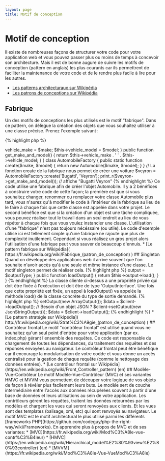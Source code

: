 ```yaml
---
layout: page
title: Motif de conception
---
```


# Motif de conception

Il existe de nombreuses façons de structurer votre code pour votre application web et vous pouvez passer plus ou moins 
de temps à concevoir son architecture. Mais il est de bonne augure de suivre les motifs de conception (pattern en 
anglais) les plus courants car ils permettrent de faciliter la maintenance de votre code 
et de le rendre plus facile à lire pour les autres.

* [Les patterns architecturaux sur Wikipédia](https://fr.wikipedia.org/wiki/Patron_d%27architecture)
* [Les patrons de conceptions sur Wikipédia](https://fr.wikipedia.org/wiki/Patron_de_conception)

## Fabrique

Un des motifs de conceptions les plus utilisés est le motif "fabrique". Dans ce pattern, on délègue la création des 
objets que vous souhaitez utiliser à une classe précise. Prenez l'exemple suivant :

{% highlight php %}
<?php
class Automobile
{
    private $vehicle_make;
    private $vehicle_model;

    public function __construct($make, $model)
    {
        $this->vehicle_make = $make;
        $this->vehicle_model = $model;
    }

    public function get_make_and_model()
    {
        return $this->vehicle_make . ' ' . $this->vehicle_model;
    }
}

class AutomobileFactory
{
    public static function create($make, $model)
    {
        return new Automobile($make, $model);
    }
}

// La fonction create de la fabrique nous permet de créer une voiture
$veyron = AutomobileFactory::create('Bugatti', 'Veyron');

print_r($veyron->get_make_and_model()); // affiche "Bugatti Veyron"
{% endhighlight %}

Ce code utilise une fabrique afin de créer l'objet Automobile. Il y a 2 bénéfices à construire votre code de cette 
façon; la première est que si vous souhaitez changer, renommer ou remplacer votre classe Automobile plus tard, vous 
n'aurez qu'à modifier le code à l'intérieur de la fabrique au lieu de le faire à chaque fois que cette classe est 
appelée dans votre projet. Le second bénéfice est que si la création d'un objet est une tâche compliquée, vous pouvez 
réaliser tout le travail dans un seul endroit au lieu de vous répéter à chaque fois que vous voulez instancier une 
classe.

L'utilisation d'une "fabrique" n'est pas toujours nécéssaire (ou utile). Le code d'exemple utilisé ici est tellement 
simple qu'une fabrique ne rajoute que plus de complexité inutilement. Cependant si vous réalisez un gros projet alors 
l'utilisation d'une fabrique peut vous sauver de beaucoup d'ennuis.

* [Le pattern fabrique sur Wikipédia]( https://fr.wikipedia.org/wiki/Fabrique_(patron_de_conception) )

## Singleton

Quand on développe des applications web il arrive souvent que l'on souhaite n'avoir accès qu'à une seule et même 
instance d'une classe. Le motif singleton permet de réaliser cela.

{% highlight php %}
<?php
class Singleton
{
    /**
     * Retourne l'instance *Singleton* de cette classe.
     *
     * @staticvar Singleton $instance L'instance *Singleton* de la classe.
     *
     * @return Singleton L'instance *Singleton*.
     */
    public static function getInstance()
    {
        static $instance = null;
        if (null === $instance) {
            $instance = new static();
        }

        return $instance;
    }

    /**
     * Constructeur non publique afin d'éviter la création d'une nouvelle instance du *Singleton* via l'opérateur `new`
     */
    protected function __construct()
    {
    }

    /**
     * La méthode clone est privée afin d'empêcher le clonage de l'instance *Singleton*.
     *
     * @return void
     */
    private function __clone()
    {
    }

    /**
     * La méthode de désérialisation est privée afin d'empêcher le clonage de l'instance *Singleton*.
     *
     * @return void
     */
    private function __wakeup()
    {
    }
}

class SingletonChild extends Singleton
{
}

$obj = Singleton::getInstance();
var_dump($obj === Singleton::getInstance());             // bool(true)

$anotherObj = SingletonChild::getInstance();
var_dump($anotherObj === Singleton::getInstance());      // bool(false)

var_dump($anotherObj === SingletonChild::getInstance()); // bool(true)
{% endhighlight %}

Le code ci-dessus implémente le motif singleton en utilisant une 
[variable *statique*](http://php.net/language.variables.scope#language.variables.scope.static) et la methode statique 
`getInstance()`.
Notez ceci:

* Le constructeur [`__construct`](http://php.net/language.oop5.decon#object.construct) est déclaré en tant que méthode 
"protected" afin d'éviter la création d'une nouvelle instance en utilisant l'opérateur `new`.
* La méthode magique [`__clone`](http://php.net/language.oop5.cloning#object.clone) est déclarée privée afin d'éviter 
le clonage d'une instance de cette classe via l'opérateur [`clone`](http://php.net/language.oop5.cloning).
* La méthode magique [`__wakeup`](http://php.net/language.oop5.magic#object.wakeup) est déclarée privée afin d'éviter 
la désérialisation d'une instance de cette classe 
via la fonction globale [`unserialize()`](http://php.net/function.unserialize).
* Une nouvelle instance est créée via [liaison dynamique](http://php.net/language.oop5.late-static-bindings) dans la 
méthode de création statique `getInstance()` via le mot-clé `static`.
Cela permet d'hériter de la classe `Singleton` dans l'exemple.

Le motif Singleton est utile quand on a besoin de s'assurer que seule une instance de classe est requise pour 
l'ensemble du cycle de vie d'une application web. Cela arrive typiquement lorsque l'on a des objets globaux (tel 
qu'une classe de configuration par ex.) ou une ressource partagée (comme un file d'évènement).

Vous devriez faire attention lorsque vous utilisez le motif Singleton étant donné qu'il induit un état global à votre 
application reduisant ainsi sa testabilité. Dans beaucoup de cas, l'injection de dépendances peut (et devrait) être 
utilisé à la place d'un singleton. Utiliser l'injection de dépendance signifie que nous n'introduisons pas de couplage 
inutile dans la conception de notre application car l'objet utilisant une ressource partagée ou globale ne nécéssite 
aucune connaissance de la classe concrète.

* [Le pattern singleton sur Wikipédia]( https://fr.wikipedia.org/wiki/Singleton_(patron_de_conception) )

## Stratégie

Avec le motif stratégie vous encapsulez une famille spécifique d'algorithmes permettant à la classe cliente 
responsable de l'instanciation d'un algorithme particulier de ne pas avoir connaissance de son implémentation. 
Il existe différentes variantes du motif stratégie, la plus simple se trouvant ci-dessous:

Ce premier bout de code expose une famille d'algorithmes; vous pourriez avoir besoin d'un tableau sérialisé, d'objets 
JSON ou bien juste d'un tableau de données:
{% highlight php %}
<?php

interface OutputInterface
{
    public function load();
}

class SerializedArrayOutput implements OutputInterface
{
    public function load()
    {
        return serialize($arrayOfData);
    }
}

class JsonStringOutput implements OutputInterface
{
    public function load()
    {
        return json_encode($arrayOfData);
    }
}

class ArrayOutput implements OutputInterface
{
    public function load()
    {
        return $arrayOfData;
    }
}
{% endhighlight %}

En encapuslant les algorithmes ci-dessus vous simplifiez l'utilisation de ce code par d'autres développeurs, ces derniers 
pouvant ajouter de nouveaux types sans affecter le code client.

Vous verrez comment chaque classe de 'sortie' concrète implémente l'interface OutputInterface - cela sert 2 buts, 
premièrement, cela fournit un contrat simple qui doit être respecté par toutes les implémentations. Deuxièmement, en 
implémentant une interface commune vous verrez dans la prochaine section que vous pouvez utiliser le 
[typage objet implicite](http://php.net/manual/fr/language.oop5.typehinting.php) pour vous assurer que le client qui 
est en train d'utiliser ces comportements est du bon type, dans notre cas 'OutputInterface'.

Le prochain bout de code montre comment une classe cliente peut utiliser un des algorithmes et même mieux, fixer le 
comportement requis à l'exécution:
{% highlight php %}
<?php

class SomeClient
{
    private $output;

    public function setOutput(OutputInterface $outputType)
    {
        $this->output = $outputType;
    }

    public function loadOutput()
    {
        return $this->output->load();
    }
}
{% endhighlight %}

La classe cliente ci-dessus a une propriété privée qui doit être fixée à l'exécution et doit être de type 
'OutputInterface'. Une fois que cette propriété est fixée, un appel à loadOutput() va appelée la méthode load() de 
la classe concrète du type de sortie demandé.
{% highlight php %}
<?php

$client = new SomeClient();

// Besoin d'un tableau ?
$client->setOutput(new ArrayOutput());
$data = $client->loadOutput();

// Besoin d'un objet JSON ?
$client->setOutput(new JsonStringOutput());
$data = $client->loadOutput();

{% endhighlight %}

* [Le pattern stratégie sur Wikipédia]( http://fr.wikipedia.org/wiki/Strat%C3%A9gie_(patron_de_conception) )

## Contrôleur frontal

Le motif "contrôleur frontal" est utilisé quand vous ne souhaitez qu'un seul point d'entrée pour votre application 
(par ex. index.php) gérant l'ensemble des requêtes. Ce code est responsable du chargement de toutes les dépendances, 
du traitement des requêtes et des réponses envoyées au navigateur. Le contrôleur frontal peut être bénéfique car il 
encourage la modularisation de votre codde et vous donne un accès centralisé pour la gestion de chaque requête (comme 
le nettoyage des données entrées).

* [Le contrôleur frontal sur Wikipédia](https://en.wikipedia.org/wiki/Front_Controller_pattern) (en)

## Modèle-Vue-Contrôleur

Le motif Modèle-Vue-Contrôleur (MVC) et ses variantes HMVC et MVVM vous permettent de découper votre logique de 
vos objets de façon à révéler plus facilement leurs buts. Le modèle sert de couche intermédiaire entre 
l'accès aux données récupérées souvent à partir d'une base de données et leurs utilisations au sein de votre application.
 Les contrôleurs gèrent les requêtes, traitent les données retournées par les modèles et chargent les vues qui seront 
renvoyées aux clients. Et les vues sont des templates (balisage, xml, etc) qui sont renvoyés au navigateur.

Le motif MVC est le motif architectural le plus utilisé parmi 
les différents [frameworks PHP](https://github.com/codeguy/php-the-right-way/wiki/Frameworks).

En apprendre plus à propos de MVC et de ses variantes:
* [MVC](https://fr.wikipedia.org/wiki/Mod%C3%A8le-vue-contr%C3%B4leur)
* [HMVC](https://en.wikipedia.org/wiki/Hierarchical_model%E2%80%93view%E2%80%93controller) (en)
* [MVVM](https://fr.wikipedia.org/wiki/Mod%C3%A8le-Vue-VueMod%C3%A8le)
